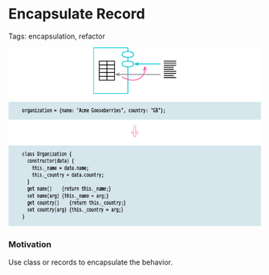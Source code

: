 # Encapsulate Record

Tags: encapsulation, refactor

![Picture](img.png)

### Motivation
Use class or records to encapsulate the behavior.